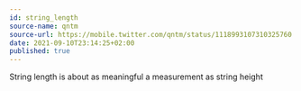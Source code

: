 ```yaml
---
id: string_length
source-name: qntm
source-url: https://mobile.twitter.com/qntm/status/1118993107310325760
date: 2021-09-10T23:14:25+02:00
published: true
---
```

String length is about as meaningful a measurement as string height
